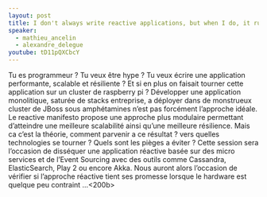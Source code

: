 ```yaml
---
layout: post
title: I don't always write reactive applications, but when I do, it runs on Raspberry Pi
speaker:
  - mathieu_ancelin
  - alexandre_delegue
youtube: tD11pQXCbcY
---
```

Tu es programmeur ? Tu veux être hype ? Tu veux écrire une application performante, scalable et résiliente ? Et si en plus on faisait tourner cette application sur un cluster de raspberry pi ?
Développer une application monolitique, saturée de stacks entreprise, a déployer dans de monstrueux cluster de JBoss sous amphétamines n’est pas forcément l’approche idéale.
Le reactive manifesto propose une approche plus modulaire permettant d’atteindre une meilleure scalabilité ainsi qu’une meilleure résilience. Mais ca c’est la théorie, comment parvenir a ce résultat ? vers quelles technologies se tourner ?  Quels sont les pièges a éviter ?
Cette session sera l’occasion de disséquer une application réactive basée sur des micro services et de l’Event Sourcing avec des outils comme Cassandra, ElasticSearch, Play 2 ou encore Akka.
Nous auront alors l’occasion de vérifier si l’approche réactive tient ses promesse lorsque le hardware est quelque peu contraint …<200b>
